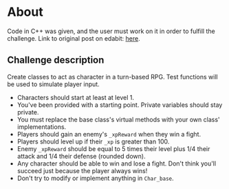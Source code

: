 # About

Code in C++ was given, and the user must work on it in order to fulfill the challenge.
Link to original post on edabit: [here](https://edabit.com/challenge/8Fn2BKqrQXA5YoyS8).

## Challenge description

Create classes to act as character in a turn-based RPG. Test functions will be used to simulate player input.

- Characters should start at least at level 1.
- You've been provided with a starting point. Private variables should stay private.
- You must replace the base class's virtual methods with your own class' implementations.
- Players should gain an enemy's `_xpReward` when they win a fight.
- Players should level up if their `_xp` is greater than 100.
- Enemy `_xpReward` should be equal to 5 times their level plus 1/4 their attack and 1/4 their defense (rounded down).
- Any character should be able to win and lose a fight. Don't think you'll succeed just because the player always wins!
- Don't try to modify or implement anything in `Char_base`.

